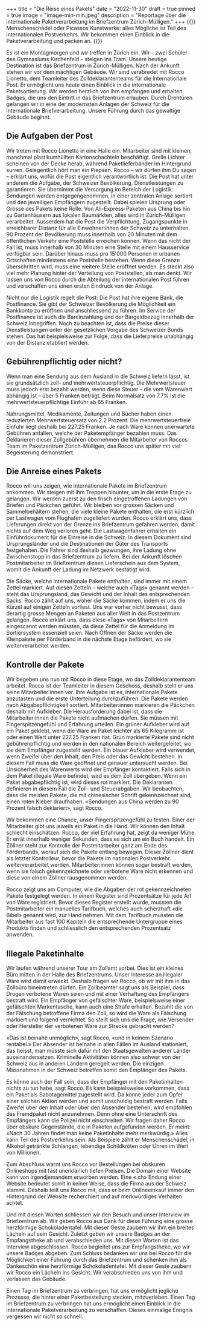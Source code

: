+++
title = "Die Reise eines Pakets"
date = "2022-11-30"
draft = true
pinned = true
image = "image-min-min.jpeg"
description = "Reportage über die internationale Paketverarbeitung im Briefzentrum Zürich-Mülligen."
+++
{{<lead>}} Menschenschädel oder Picassos Kunstwerke: alles Mögliche ist Teil des internationalen Postverkehrs. Wir bekommen einen Einblick in die Paketverarbeitung und packen an. {{</lead>}}

Es ist ein Montagmorgen und wir treffen in Zürich ein. Wir – zwei Schüler des Gymnasiums Kirchenfeld – steigen ins Tram. Unsere heutige Destination ist das Briefzentrum in Zürich-Mülligen. Nach der Ankunft stehen wir vor dem mächtigen Gebäude. Wir sind verabredet mit Rocco Lionetto, dem Teamleiter des Zolldeklarantenteams für die internationale Post. Er ermöglicht uns heute einen Einblick in die internationale Paketsortierung. Wir werden herzlich von ihm empfangen und erhalten Badges, die uns den Eintritt in das Briefzentrum erlauben. Durch Drehtüren gelangen wir in eine der modernsten Anlagen der Schweiz für die internationale Briefverarbeitung. Unsere Führung durch das gewaltige Gebäude beginnt.

## Die Aufgaben der Post

Wir treten mit Rocco Lionetto in eine Halle ein. Mitarbeiter sind mit kleinen, manchmal plastikumhüllten Kartonschachteln beschäftigt. Grelle Lichter scheinen von der Decke herab, während Paketlieferbänder im Hintergrund surren. Gelegentlich hört man ein Piepsen. Rocco – wir dürfen ihm Du sagen – erklärt uns, wofür die Post eigentlich verantwortlich ist. Die Post hat unter anderem die Aufgabe, der Schweizer Bevölkerung, Dienstleistungen zu garantieren. Sie übernimmt die Versorgung im Bereich der Logistik: Sendungen werden entgegengenommen, in einer zentralen Anlage sortiert und den jeweiligen Empfängern zugestellt. Dabei spielen Ursprung oder Grösse des Pakets keine Rolle. Von Ali-Express-Paketen aus China bis hin zu Gartenhäusern aus lokalen Baumärkten, alles wird in Zürich-Mülligen verarbeitet. Ausserdem hat die Post die Verpflichtung, Zugangspunkte in erreichbarer Distanz für alle Einwohner:innen der Schweiz zu unterhalten. 90 Prozent der Bevölkerung muss innerhalb von 20 Minuten mit dem öffentlichen Verkehr eine Poststelle erreichen können. Wenn das nicht der Fall ist, muss innerhalb von 30 Minuten eine Stelle mit einem Hausservice verfügbar sein. Darüber hinaus muss pro 15'000 Personen in urbanen Ortschaften mindestens eine Poststelle bestehen. Wenn diese Grenze überschritten wird, muss eine weitere Stelle eröffnet werden. Es steckt also viel mehr Planung hinter der Verteilung von Poststellen, als man denkt. Wir lassen uns von Rocco durch die Abteilung der internationalen Post führen und verschaffen uns einen ersten Eindruck von der Anlage.

Nicht nur die Logistik regelt die Post: Die Post hat ihre eigene Bank, die Postfinance. Sie gibt der Schweizer Bevölkerung die Möglichkeit ein Bankkonto zu eröffnen und anschliessend zu führen. Im Service der Postfinance ist auch die Bareinzahlung und der Bargeldbezug innerhalb der Schweiz inbegriffen. Noch zu beachten ist, dass die Preise dieser Dienstleistungen unter der gesetzlichen Vorgabe des Schweizer Bunds stehen. Das hat beispielsweise zur Folge, dass die Lieferpreise unabhängig von der Distanz etabliert werden.

## Gebührenpflichtig oder nicht?

Wenn man eine Sendung aus dem Ausland in die Schweiz liefern lässt, ist sie grundsätzlich zoll- und mehrwertsteuerpflichtig. Die Mehrwertsteuer muss jedoch erst bezahlt werden, wenn diese Steuer – die vom Warenwert abhängig ist – über 5 Franken beträgt. Beim Normalsatz von 7.7% ist die mehrwertsteuerpflichtige Einfuhr ab 65 Franken.

Nahrungsmittel, Medikamente, Zeitungen und Bücher haben einen reduzierten Mehrwertsteuersatz von 2.2 Prozent. Die mehrwertsteuerfreie Einfuhr liegt deshalb bei 227.25 Franken. Je nach Ware können unerwartete Gebühren anfallen, welche der Paketempfänger bezahlen muss. Das Deklarieren dieser Zollgebühren übernehmen die Mitarbeiter von Roccos Team im Paketzentrum Zürich-Mülligen, das Rocco uns später mit viel Begeisterung demonstriert.

## Die Anreise eines Pakets

Rocco will uns zeigen, wie internationale Pakete im Briefzentrum ankommen. Wir steigen mit ihm Treppen hinunter, um in die erste Etage zu gelangen. Wir werden zuerst zu den frisch eingetroffenen Ladungen von Briefen und Päckchen geführt. Wir bleiben vor grossen Säcken und Sammelbehältern stehen, die viele kleine Pakete enthalten, die erst kürzlich per Lastwagen vom Flughafen zugeliefert wurden. Rocco erklärt uns, dass Lieferungen direkt von der Grenze ins Briefzentrum gefahren werden, damit nichts auf dem Weg verloren geht. Die Lastwagenfahrer erhalten ein Einführdokument für die Einreise in die Schweiz. In diesem Dokument sind Ursprungsländer und die Destinationen der Güter des Transports festgehalten. Die Fahrer sind deshalb gezwungen, ihre Ladung ohne Zwischenstopp in das Briefzentrum zu liefern. Bei der Ankunft löschen Postmitarbeiter im Briefzentrum diesen Lieferschein aus dem System, womit die Ankunft der Ladung im Netzwerk bestätigt wird.

Die Säcke, welche internationale Pakete enthalten, sind immer mit einem Zettel markiert. Auf diesen Zetteln – welche auch «Tags» genannt werden – steht das Ursprungsland, das Gewicht und der Inhalt des entsprechenden Sacks. Rocco zählt auf uns, woher die Säcke kommen, indem er uns die Kürzel auf einigen Zetteln vorliest. Uns war vorher nicht bewusst, dass derartig grosse Mengen an Paketen aus aller Welt in das Postzentrum gelangen. Rocco erklärt uns, dass diese «Tags» von Mitarbeitern eingescannt werden müssten, da diese Zettel für die Anmeldung im Sortiersystem essenziell seien. Nach Öffnen der Säcke werden die Kleinpakete per Förderband in die nächste Etage befördert, wo sie weiterverarbeitet werden.

## Kontrolle der Pakete

Wir begeben uns nun mit Rocco in diese Etage, wo das Zolldeklarantenteam arbeitet. Rocco ist der Teamleiter in diesem Geschoss, deshalb stellt er uns seine Mitarbeiter:innen vor. Ihre Aufgabe ist es, internationale Pakete abzutasten und die erste Unterteilung durchzuführen. Die Pakete werden nach Abgabepflichtigkeit sortiert. Mitarbeiter:innen markieren die Päckchen deshalb mit Aufkleber. Die Herausforderung dabei ist, dass die Mitarbeiter:innen die Pakete nicht aufmachen dürfen. Sie müssen mit Fingerspitzengefühl und Erfahrung urteilen. Ein grüner Aufkleber wird auf ein Paket geklebt, wenn die Ware im Paket leichter als 65 Kilogramm ist oder einen Wert unter 227.25 Franken hat. Grün markierte Pakete sind nicht gebührenpflichtig und werden in den nationalen Bereich weitergeleitet, wo sie dem Empfänger zugestellt werden. Ein blauer Aufkleber wird verwendet, wenn Zweifel über den Inhalt, den Preis oder das Gewicht bestehen. In diesem Fall muss die Ware geöffnet und genauer untersucht werden. Bei Unsicherheit des Warenwerts wird der Empfänger kontaktiert. Falls sich in dem Paket illegale Ware befindet, wird es dem Zoll übergeben. Wenn ein Paket abgabepflichtig ist, wird dieses rot markiert. Die Deklaranten definieren in diesem Fall die Zoll- und Steuerabgaben. Wir beobachten, dass die meisten Pakete, die mit chinesischer Schrift gekennzeichnet sind, einen roten Kleber draufhaben. «Sendungen aus China werden zu 90 Prozent falsch deklariert», sagt Rocco.

Wir bekommen eine Chance, unser Fingerspitzengefühl zu testen. Einer der Mitarbeiter gibt uns jeweils ein Paket in die Hand. Wir können den Inhalt schlecht einschätzen. Rocco, der viel Erfahrung hat, zeigt da weniger Mühe. Er errät innerhalb weniger Sekunden, dass es sich um ein Buch handelt.
Ein Zöllner steht zur Kontrolle der Postmitarbeiter ganz am Ende des Förderbands, worauf sich die Pakete entlang bewegen. Dieser Zöllner dient als letzter Kontrolleur, bevor die Pakete im nationalen Postverkehr weiterverarbeitet werden. Mitarbeiter:innen können sogar bestraft werden, wenn sie falsch gekennzeichnete oder verbotene Ware nicht erkennen und diese von einem Zöllner rausgenommen werden. 

Rocco zeigt uns am Computer, wie die Abgaben der rot gekennzeichneten Pakete festgelegt werden. In einem Register sind Prozentsätze für jede Art von Ware registriert. Bevor dieses Register erstellt wurde, mussten die Postmitarbeiter ein manuelles Tarifbuch, welches auch scherzhaft «die Bibel» genannt wird, zur Hand nehmen. Mit dem Tarifbuch mussten die Mitarbeiter aus fast 100 Kapiteln die entsprechende Untergruppe eines Produkts finden und schliesslich den entsprechenden Prozentsatz anwenden.

## Illegale Paketinhalte

Wir laufen während unserer Tour am Zollamt vorbei. Dies ist ein kleines Büro mitten in der Halle des Briefzentrums. Unser Interesse an illegaler Ware wird damit erweckt. Deshalb fragen wir Rocco, ob wir mit ihm in das Zollbüro hineintreten dürfen. Ein Zollbeamter sagt uns als Beispiel, dass Drogen verbotene Waren seien und mit einer Verhaftung des Empfängers bestraft wird. Ein Empfänger von gefälschter Ware, beispielsweise einer gefälschten Markentasche, kann auch eine Strafe erhalten. Bezahlt die von der Fälschung betroffene Firma den Zoll, so wird die Ware als Fälschung markiert und folgend vernichtet. So stellt sich uns die Frage, wie Versender oder Hersteller der verbotenen Ware zur Strecke gebracht werden?

«Das ist beinahe unmöglich», sagt Rocco, «und in keinem Szenario rentabel.» Der Absender ist beinahe in allen Fällen im Ausland stationiert, das heisst, man müsste sich dafür mit den Staatsgewalten anderer Länder auseinandersetzen. Kriminelle Aktivitäten können also schwer von der Schweiz aus in anderen Ländern geregelt werden. Die einzigen Massnahmen in der Schweiz betreffen somit den Empfänger des Pakets.

Es könne auch der Fall sein, dass der Empfänger mit den Paketinhalten nichts zu tun habe, sagt Rocco. Es kann beispielsweise vorkommen, dass ein Paket als Sabotagemittel zugestellt wird. Da könne jeder zum Opfer einer solchen Aktion werden und somit unschuldig bestraft werden. Falls Zweifel über den Inhalt oder über den Absender bestehen, wird empfohlen das Fremdpaket nicht anzunehmen. Denn ohne eine Unterschrift des Empfängers kann die Polizei nicht einschreiten. Wir fragen daher Rocco über obskure Gegenstände, die in Paketen aufgefunden werden. Er meint: «Nach 30 Jahren findet man keine Paketinhalte mehr merkwürdig.» Alles kann Teil des Postverkehrs sein. Als Beispiele zählt er Menschenschädel, in Alkohol getränkte Schlangen, lebendige Schildkröten oder Uhren im Wert von Millionen. 

Zum Abschluss warnt uns Rocco vor Bestellungen bei obskuren Onlineshops mit fast unerklärlich tiefen Preisen. Die Domain einer Website kann von irgendjemandem erworben werden. Eine «.ch» Endung einer Website bedeutet somit in keiner Weise, dass die Firma aus der Schweiz stammt. Deshalb teilt uns Rocco mit, dass er beim Onlineeinkauf immer den Hintergrund der Website recherchiert und auf merkwürdiges Verhalten achtet.

Und mit diesen Worten schliessen wir den Besuch und unser Interview im Briefzentrum ab. Wir geben Rocco aus Dank für diese Führung eine grosse herzförmige Schokoladentafel. Mit dieser Geste zaubern wir ihm ein breites Lächeln auf sein Gesicht. Zuletzt geben wir unsere Badges an der Empfangstheke ab und verabschieden uns.
Mit diesen Worten ist das Interview abgeschlossen. Rocco begleitet uns zur Empfangstheke, wo wir unsere Badges abgeben. Zum Schluss bedanken wir uns bei Rocco für die Möglichkeit einer Führung durch das Briefzentrum und schenken ihm als Dankeschön eine herzförmige Schokoladentafel. Mit dieser Geste zaubern wir Rocco ein Lächeln ins Gesicht. Wir verabschieden uns von ihm und verlassen das Gebäude. 

Einen Tag im Briefzentrum zu verbringen, hat uns ermöglicht jegliche Prozesse, die hinter einer Paketbestellung stecken, mitzuerleben. Einen Tag im Briefzentrum zu verbringen hat uns ermöglicht einen Einblick in die internationale Paketverarbeitung zu verschaffen. Dieses einmalige Ereignis vergessen wir nicht so schnell.